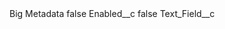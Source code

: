 <?xml version="1.0" encoding="UTF-8"?>
<CustomMetadata xmlns="http://soap.sforce.com/2006/04/metadata" xmlns:xsi="http://www.w3.org/2001/XMLSchema-instance" xmlns:xsd="http://www.w3.org/2001/XMLSchema">
    <label>Big Metadata</label>
    <protected>false</protected>
    <values>
        <field>Enabled__c</field>
        <value xsi:type="xsd:boolean">false</value>
    </values>
    <values>
        <field>Text_Field__c</field>
        <value xsi:nil="true"/>
    </values>
</CustomMetadata>
